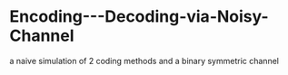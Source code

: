 Encoding---Decoding-via-Noisy-Channel
=====================================

a naive simulation of 2 coding methods and a binary symmetric channel

